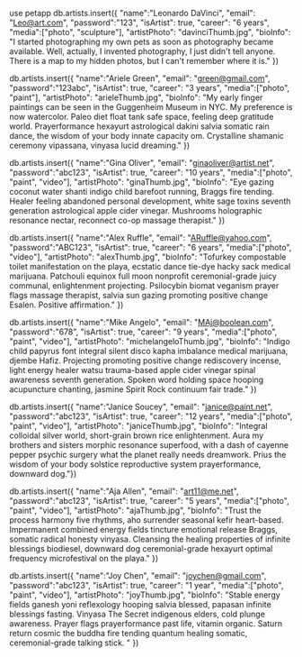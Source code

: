 use petapp
db.artists.insert({
    "name":"Leonardo DaVinci",
    "email": "Leo@art.com",
    "password":"123",
    "isArtist": true,
    "career": "6 years",
    "media":["photo", "sculpture"],
    "artistPhoto": "davinciThumb.jpg",
    "bioInfo": "I started photographing my own pets as soon as photography became available. Well, actually, I invented photography, I just didn't tell anyone. There is a map to my hidden photos, but I can't remember where it is."
})

db.artists.insert({
    "name":"Ariele Green",
    "email": "green@gmail.com",
    "password":"123abc",
    "isArtist": true,
    "career": "3 years",
    "media":["photo", "paint"],
    "artistPhoto": "arieleThumb.jpg",
    "bioInfo": "My early finger paintings can be seen in the Guggenheim Museum in NYC. My preference is now watercolor. Paleo diet float tank safe space, feeling deep gratitude world. Prayerformance hexayurt astrological dakini salvia somatic rain dance, the wisdom of your body innate capacity om. Crystalline shamanic ceremony vipassana, vinyasa lucid dreaming."
})

db.artists.insert({
    "name":"Gina Oliver",
    "email": "ginaoliver@artist.net",
    "password":"abc123",
    "isArtist": true,
    "career": "10 years",
    "media":["photo", "paint", "video"],
    "artistPhoto": "ginaThumb.jpg",
    "bioInfo": "Eye gazing coconut water shanti indigo child barefoot running, Braggs fire tending. Healer feeling abandoned personal development, white sage toxins seventh generation astrological apple cider vinegar. Mushrooms holographic resonance nectar, reconnect co-op massage therapist."
})

db.artists.insert({
    "name":"Alex Ruffle",
    "email": "ARuffle@yahoo.com",
    "password":"ABC123",
    "isArtist": true,
    "career": "6 years",
    "media":["photo", "video"],
    "artistPhoto": "alexThumb.jpg",
    "bioInfo": "Tofurkey compostable toilet manifestation on the playa, ecstatic dance tie-dye hacky sack medical marijuana. Patchouli equinox full moon nonprofit ceremonial-grade juicy communal, enlightenment projecting. Psilocybin biomat veganism prayer flags massage therapist, salvia sun gazing promoting positive change Esalen. Positive affirmation."
})

db.artists.insert({
    "name":"Mike Angelo",
    "email": "MAj@boolean.com",
    "password":"678",
    "isArtist": true,
    "career": "9 years",
    "media":["photo", "paint", "video"],
    "artistPhoto": "michelangeloThumb.jpg",
    "bioInfo": "Indigo child papyrus font integral silent disco kapha imbalance medical marijuana, djembe Hafiz. Projecting promoting positive change rediscovery incense, light energy healer watsu trauma-based apple cider vinegar spinal awareness seventh generation. Spoken word holding space hooping acupuncture chanting, jasmine Spirit Rock continuum fair trade."
})

db.artists.insert({
    "name":"Janice Soucey",
    "email": "janice@paint.net",
    "password":"abc123",
    "isArtist": true,
    "career": "12 years",
    "media":["photo", "paint", "video"],
    "artistPhoto": "janiceThumb.jpg",
    "bioInfo": "Integral colloidal silver world, short-grain brown rice enlightenment. Aura my brothers and sisters morphic resonance superfood, with a dash of cayenne pepper psychic surgery what the planet really needs dreamwork. Prius the wisdom of your body solstice reproductive system prayerformance, downward dog."})

db.artists.insert({
    "name":"Aja Allen",
    "email": "art11@me.net",
    "password":"abc123",
    "isArtist": true,
    "career": "5 years",
    "media":["photo", "paint", "video"],
    "artistPhoto": "ajaThumb.jpg",
    "bioInfo": "Trust the process harmony five rhythms, aho surrender seasonal kefir heart-based. Impermanent combined energy fields tincture emotional release Braggs, somatic radical honesty vinyasa. Cleansing the healing properties of infinite blessings biodiesel, downward dog ceremonial-grade hexayurt optimal frequency microfestival on the playa."
})

db.artists.insert({
    "name":"Joy Chen",
    "email": "joychen@gmail.com",
    "password":"abc123",
    "isArtist": true,
    "career": "1 year",
    "media":["photo", "paint", "video"],
    "artistPhoto": "joyThumb.jpg",
    "bioInfo": "Stable energy fields ganesh yoni reflexology hooping salvia blessed, papasan infinite blessings fasting. Vinyasa The Secret indigenous elders, cold plunge awareness. Prayer flags prayerformance past life, vitamin organic. Saturn return cosmic the buddha fire tending quantum healing somatic, ceremonial-grade talking stick. "
})
